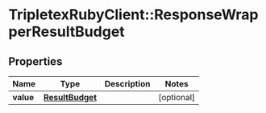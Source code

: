 # TripletexRubyClient::ResponseWrapperResultBudget

## Properties
Name | Type | Description | Notes
------------ | ------------- | ------------- | -------------
**value** | [**ResultBudget**](ResultBudget.md) |  | [optional] 


